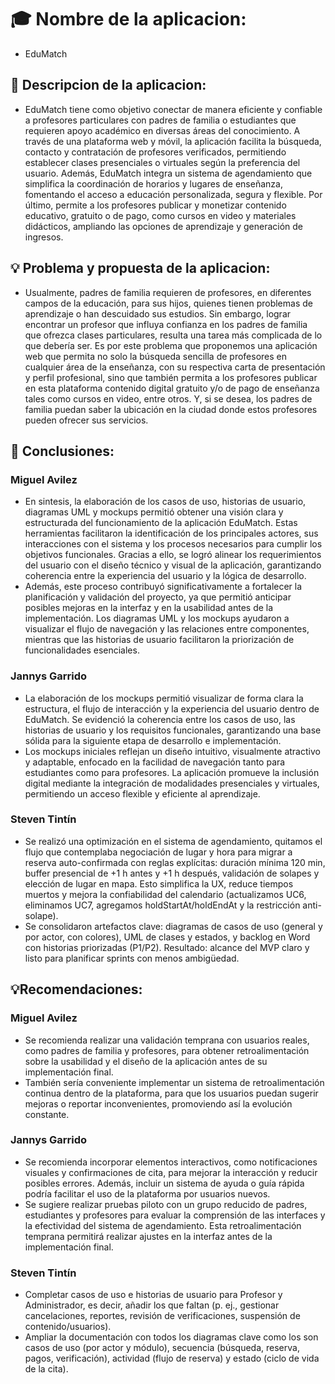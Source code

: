 # 🎓  Nombre de la aplicacion: 
- EduMatch
## 📘 Descripcion de la aplicacion:
- EduMatch tiene como objetivo conectar de manera eficiente y confiable a profesores particulares con padres de familia o estudiantes que requieren apoyo académico en diversas áreas del conocimiento. A través de una plataforma web y móvil, la aplicación facilita la búsqueda, contacto y contratación de profesores verificados, permitiendo establecer clases presenciales o virtuales según la preferencia del usuario. Además, EduMatch integra un sistema de agendamiento que simplifica la coordinación de horarios y lugares de enseñanza, fomentando el acceso a educación personalizada, segura y flexible. Por último, permite a los profesores publicar y monetizar contenido educativo, gratuito o de pago, como cursos en video y materiales didácticos, ampliando las opciones de aprendizaje y generación de ingresos.
## 💡 Problema y propuesta de la aplicacion:
- Usualmente, padres de familia requieren de profesores, en diferentes campos de la educación, para sus hijos, quienes tienen problemas de aprendizaje o han descuidado sus estudios. Sin embargo, lograr encontrar un profesor que influya confianza en los padres de familia que ofrezca clases particulares, resulta una tarea más complicada de lo que debería ser. Es por este problema que proponemos una aplicación web que permita no solo la búsqueda sencilla de profesores en cualquier área de la enseñanza, con su respectiva carta de presentación y perfil profesional, sino que también permita a los profesores publicar en esta plataforma contenido digital gratuito y/o de pago de enseñanza tales como cursos en video, entre otros. Y, si se desea, los padres de familia puedan saber la ubicación en la ciudad donde estos profesores pueden ofrecer sus servicios.



## 📌 Conclusiones:
### Miguel Avilez
- En sintesis, la elaboración de los casos de uso, historias de usuario, diagramas UML y mockups permitió obtener una visión clara y estructurada del funcionamiento de la aplicación EduMatch. Estas herramientas facilitaron la identificación de los principales actores, sus interacciones con el sistema y los procesos necesarios para cumplir los objetivos funcionales. Gracias a ello, se logró alinear los requerimientos del usuario con el diseño técnico y visual de la aplicación, garantizando coherencia entre la experiencia del usuario y la lógica de desarrollo.
- Además, este proceso contribuyó significativamente a fortalecer la planificación y validación del proyecto, ya que permitió anticipar posibles mejoras en la interfaz y en la usabilidad antes de la implementación. Los diagramas UML y los mockups ayudaron a visualizar el flujo de navegación y las relaciones entre componentes, mientras que las historias de usuario facilitaron la priorización de funcionalidades esenciales.
### Jannys Garrido
- La elaboración de los mockups permitió visualizar de forma clara la estructura, el flujo de interacción y la experiencia del usuario dentro de EduMatch. Se evidenció la coherencia entre los casos de uso, las historias de usuario y los requisitos funcionales, garantizando una base sólida para la siguiente etapa de desarrollo e implementación.
- Los mockups iniciales reflejan un diseño intuitivo, visualmente atractivo y adaptable, enfocado en la facilidad de navegación tanto para estudiantes como para profesores. La aplicación promueve la inclusión digital mediante la integración de modalidades presenciales y virtuales, permitiendo un acceso flexible y eficiente al aprendizaje.
### Steven Tintín
- Se realizó una optimización en el sistema de agendamiento, quitamos el flujo que contemplaba negociación de lugar y hora para migrar a reserva auto-confirmada con reglas explícitas: duración mínima 120 min, buffer presencial de +1 h antes y +1 h después, validación de solapes y elección de lugar en mapa. Esto simplifica la UX, reduce tiempos muertos y mejora la confiabilidad del calendario (actualizamos UC6, eliminamos UC7, agregamos holdStartAt/holdEndAt y la restricción anti-solape).
- Se consolidaron artefactos clave: diagramas de casos de uso (general y por actor, con colores), UML de clases y estados, y backlog en Word con historias priorizadas (P1/P2). Resultado: alcance del MVP claro y listo para planificar sprints con menos ambigüedad.
## 💡Recomendaciones:
### Miguel Avilez
- Se recomienda realizar una validación temprana con usuarios reales, como padres de familia y profesores, para obtener retroalimentación sobre la usabilidad y el diseño de la aplicación antes de su implementación final.
- También sería conveniente implementar un sistema de retroalimentación continua dentro de la plataforma, para que los usuarios puedan sugerir mejoras o reportar inconvenientes, promoviendo así la evolución constante.
### Jannys Garrido
- Se recomienda incorporar elementos interactivos, como notificaciones visuales y confirmaciones de cita, para mejorar la interacción y reducir posibles errores. Además, incluir un sistema de ayuda o guía rápida podría facilitar el uso de la plataforma por usuarios nuevos.
- Se sugiere realizar pruebas piloto con un grupo reducido de padres, estudiantes y profesores para evaluar la comprensión de las interfaces y la efectividad del sistema de agendamiento. Esta retroalimentación temprana permitirá realizar ajustes en la interfaz antes de la implementación final.
### Steven Tintín
- Completar casos de uso e historias de usuario para Profesor y Administrador, es decir, añadir los que faltan (p. ej., gestionar cancelaciones, reportes, revisión de verificaciones, suspensión de contenido/usuarios).
- Ampliar la documentación con todos los diagramas clave como los son casos de uso (por actor y módulo), secuencia (búsqueda, reserva, pagos, verificación), actividad (flujo de reserva) y estado (ciclo de vida de la cita).

